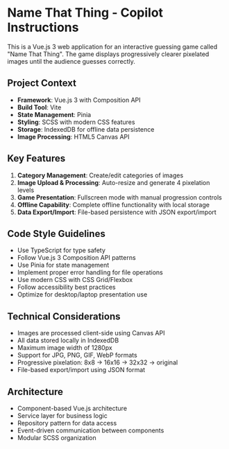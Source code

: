 <!-- Use this file to provide workspace-specific custom instructions to Copilot. For more details, visit https://code.visualstudio.com/docs/copilot/copilot-customization#_use-a-githubcopilotinstructionsmd-file -->

# Name That Thing - Copilot Instructions

This is a Vue.js 3 web application for an interactive guessing game called "Name That Thing". The game displays progressively clearer pixelated images until the audience guesses correctly.

## Project Context
- **Framework**: Vue.js 3 with Composition API
- **Build Tool**: Vite
- **State Management**: Pinia
- **Styling**: SCSS with modern CSS features
- **Storage**: IndexedDB for offline data persistence
- **Image Processing**: HTML5 Canvas API

## Key Features
1. **Category Management**: Create/edit categories of images
2. **Image Upload & Processing**: Auto-resize and generate 4 pixelation levels
3. **Game Presentation**: Fullscreen mode with manual progression controls
4. **Offline Capability**: Complete offline functionality with local storage
5. **Data Export/Import**: File-based persistence with JSON export/import

## Code Style Guidelines
- Use TypeScript for type safety
- Follow Vue.js 3 Composition API patterns
- Use Pinia for state management
- Implement proper error handling for file operations
- Use modern CSS with CSS Grid/Flexbox
- Follow accessibility best practices
- Optimize for desktop/laptop presentation use

## Technical Considerations
- Images are processed client-side using Canvas API
- All data stored locally in IndexedDB
- Maximum image width of 1280px
- Support for JPG, PNG, GIF, WebP formats
- Progressive pixelation: 8x8 → 16x16 → 32x32 → original
- File-based export/import using JSON format

## Architecture
- Component-based Vue.js architecture
- Service layer for business logic
- Repository pattern for data access
- Event-driven communication between components
- Modular SCSS organization

